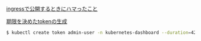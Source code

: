 [ingressで公開するときにハマったこと](https://qiita.com/hsmto25519/items/8f35be006c3d79fbbfb7)

[期限を決めたtokenの生成](https://zaki-hmkc.hatenablog.com/entry/2022/07/27/002213)

```bash
$ kubectl create token admin-user -n kubernetes-dashboard --duration=4294967296s
```
